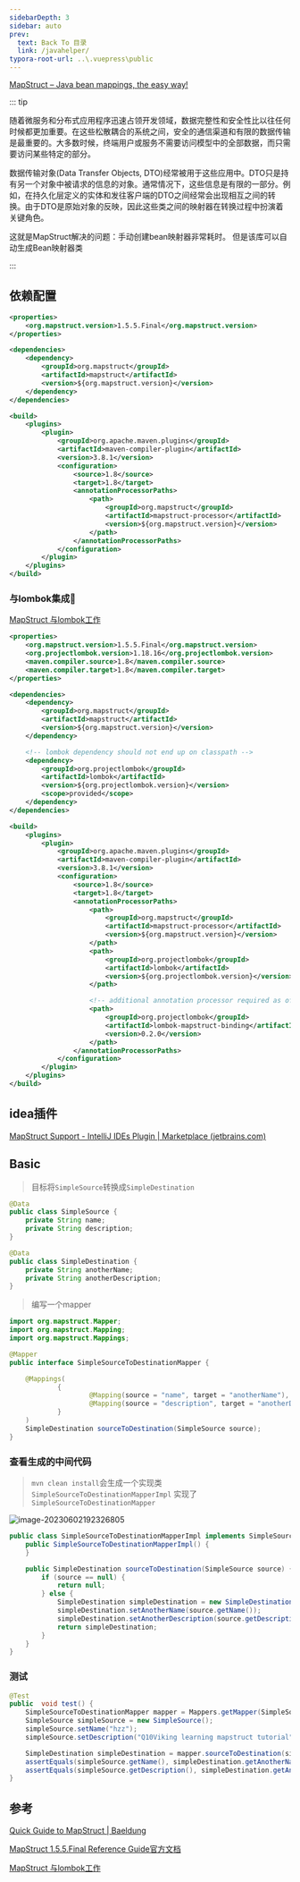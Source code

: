 ```yaml
---
sidebarDepth: 3
sidebar: auto
prev:
  text: Back To 目录
  link: /javahelper/
typora-root-url: ..\.vuepress\public
---
```


[MapStruct – Java bean mappings, the easy way!](https://mapstruct.org/)

::: tip

随着微服务和分布式应用程序迅速占领开发领域，数据完整性和安全性比以往任何时候都更加重要。在这些松散耦合的系统之间，安全的通信渠道和有限的数据传输是最重要的。大多数时候，终端用户或服务不需要访问模型中的全部数据，而只需要访问某些特定的部分。

数据传输对象(Data Transfer Objects, DTO)经常被用于这些应用中。DTO只是持有另一个对象中被请求的信息的对象。通常情况下，这些信息是有限的一部分。例如，在持久化层定义的实体和发往客户端的DTO之间经常会出现相互之间的转换。由于DTO是原始对象的反映，因此这些类之间的映射器在转换过程中扮演着关键角色。

这就是MapStruct解决的问题：手动创建bean映射器非常耗时。 但是该库可以自动生成Bean映射器类

:::

## 依赖配置

```xml
<properties>
    <org.mapstruct.version>1.5.5.Final</org.mapstruct.version>
</properties>

<dependencies>
    <dependency>
        <groupId>org.mapstruct</groupId>
        <artifactId>mapstruct</artifactId>
        <version>${org.mapstruct.version}</version>
    </dependency>
</dependencies>

<build>
    <plugins>
        <plugin>
            <groupId>org.apache.maven.plugins</groupId>
            <artifactId>maven-compiler-plugin</artifactId>
            <version>3.8.1</version>
            <configuration>
                <source>1.8</source>
                <target>1.8</target>
                <annotationProcessorPaths>
                    <path>
                        <groupId>org.mapstruct</groupId>
                        <artifactId>mapstruct-processor</artifactId>
                        <version>${org.mapstruct.version}</version>
                    </path>
                </annotationProcessorPaths>
            </configuration>
        </plugin>
    </plugins>
</build>
```

### 与lombok集成🍎

[MapStruct 与lombok工作](https://mapstruct.org/documentation/stable/reference/html/#lombok)

```xml
<properties>
    <org.mapstruct.version>1.5.5.Final</org.mapstruct.version>
    <org.projectlombok.version>1.18.16</org.projectlombok.version>
    <maven.compiler.source>1.8</maven.compiler.source>
    <maven.compiler.target>1.8</maven.compiler.target>
</properties>

<dependencies>
    <dependency>
        <groupId>org.mapstruct</groupId>
        <artifactId>mapstruct</artifactId>
        <version>${org.mapstruct.version}</version>
    </dependency>

    <!-- lombok dependency should not end up on classpath -->
    <dependency>
        <groupId>org.projectlombok</groupId>
        <artifactId>lombok</artifactId>
        <version>${org.projectlombok.version}</version>
        <scope>provided</scope>
    </dependency>
</dependencies>

<build>
    <plugins>
        <plugin>
            <groupId>org.apache.maven.plugins</groupId>
            <artifactId>maven-compiler-plugin</artifactId>
            <version>3.8.1</version>
            <configuration>
                <source>1.8</source>
                <target>1.8</target>
                <annotationProcessorPaths>
                    <path>
                        <groupId>org.mapstruct</groupId>
                        <artifactId>mapstruct-processor</artifactId>
                        <version>${org.mapstruct.version}</version>
                    </path>
                    <path>
                        <groupId>org.projectlombok</groupId>
                        <artifactId>lombok</artifactId>
                        <version>${org.projectlombok.version}</version>
                    </path>

                    <!-- additional annotation processor required as of Lombok 1.18.16 -->
                    <path>
                        <groupId>org.projectlombok</groupId>
                        <artifactId>lombok-mapstruct-binding</artifactId>
                        <version>0.2.0</version>
                    </path>
                </annotationProcessorPaths>
            </configuration>
        </plugin>
    </plugins>
</build>
```

## idea插件

[MapStruct Support - IntelliJ IDEs Plugin | Marketplace (jetbrains.com)](https://plugins.jetbrains.com/plugin/10036-mapstruct-support)

## Basic

> 目标将`SimpleSource`转换成`SimpleDestination`

```java
@Data
public class SimpleSource {
    private String name;
    private String description;
}

@Data
public class SimpleDestination {
    private String anotherName;
    private String anotherDescription;
}
```

> 编写一个mapper

```java
import org.mapstruct.Mapper;
import org.mapstruct.Mapping;
import org.mapstruct.Mappings;

@Mapper
public interface SimpleSourceToDestinationMapper {

    @Mappings(
            {
                    @Mapping(source = "name", target = "anotherName"),
                    @Mapping(source = "description", target = "anotherDescription")
            }
    )
    SimpleDestination sourceToDestination(SimpleSource source);
}
```



### 查看生成的中间代码

> `mvn clean install`会生成一个实现类 `SimpleSourceToDestinationMapperImpl`  实现了`SimpleSourceToDestinationMapper`

![image-20230602192326805](/images/javahelper/image-20230602192326805.png)

```java
public class SimpleSourceToDestinationMapperImpl implements SimpleSourceToDestinationMapper {
    public SimpleSourceToDestinationMapperImpl() {
    }

    public SimpleDestination sourceToDestination(SimpleSource source) {
        if (source == null) {
            return null;
        } else {
            SimpleDestination simpleDestination = new SimpleDestination();
            simpleDestination.setAnotherName(source.getName());
            simpleDestination.setAnotherDescription(source.getDescription());
            return simpleDestination;
        }
    }
}
```



### 测试

```java
@Test
public  void test() {
    SimpleSourceToDestinationMapper mapper = Mappers.getMapper(SimpleSourceToDestinationMapper.class);
    SimpleSource simpleSource = new SimpleSource();
    simpleSource.setName("hzz");
    simpleSource.setDescription("Q10Viking learning mapstruct tutorial");

    SimpleDestination simpleDestination = mapper.sourceToDestination(simpleSource);
    assertEquals(simpleSource.getName(), simpleDestination.getAnotherName());
    assertEquals(simpleSource.getDescription(), simpleDestination.getAnotherDescription());
}
```





## 参考

[Quick Guide to MapStruct | Baeldung](https://www.baeldung.com/mapstruct)

[MapStruct 1.5.5.Final Reference Guide官方文档](https://mapstruct.org/documentation/stable/reference/html/)

[MapStruct 与lombok工作](https://mapstruct.org/documentation/stable/reference/html/#lombok)